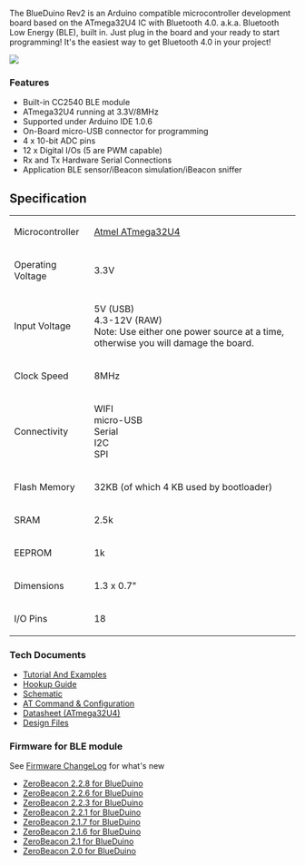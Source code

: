 The BlueDuino Rev2 is an Arduino compatible microcontroller development
board based on the ATmega32U4 IC with Bluetooth 4.0. a.k.a. Bluetooth
Low Energy (BLE), built in. Just plug in the board and your ready to
start programming\! It's the easiest way to get Bluetooth 4.0 in your
project\!

<img src="http://7fvk57.com1.z0.glb.clouddn.com/blueduino_2.jpg-640.jpg">

### Features

  - Built-in CC2540 BLE module
  - ATmega32U4 running at 3.3V/8MHz
  - Supported under Arduino IDE 1.0.6
  - On-Board micro-USB connector for programming
  - 4 x 10-bit ADC pins
  - 12 x Digital I/Os (5 are PWM capable)
  - Rx and Tx Hardware Serial Connections
  - Application BLE sensor/iBeacon simulation/iBeacon sniffer

## Specification

<table>
<tbody>
<tr class="odd">
<td><p>Microcontroller</p></td>
<td><p><a href="http://www.atmel.com/devices/atmega32u4.aspx">Atmel ATmega32U4</a></p></td>
</tr>
<tr class="even">
<td><p>Operating Voltage</p></td>
<td><p>3.3V</p></td>
</tr>
<tr class="odd">
<td><p>Input Voltage</p></td>
<td><p>5V (USB)<br />
4.3-12V (RAW)<br />
Note: Use either one power source at a time, otherwise you will damage the board.</p></td>
</tr>
<tr class="even">
<td><p>Clock Speed</p></td>
<td><p>8MHz</p></td>
</tr>
<tr class="odd">
<td><p>Connectivity</p></td>
<td><p>WIFI<br />
micro-USB<br />
Serial<br />
I2C<br />
SPI</p></td>
</tr>
<tr class="even">
<td><p>Flash Memory</p></td>
<td><p>32KB (of which 4 KB used by bootloader)</p></td>
</tr>
<tr class="odd">
<td><p>SRAM</p></td>
<td><p>2.5k</p></td>
</tr>
<tr class="even">
<td><p>EEPROM</p></td>
<td><p>1k</p></td>
</tr>
<tr class="odd">
<td><p>Dimensions</p></td>
<td><p>1.3 x 0.7&quot;</p></td>
</tr>
<tr class="even">
<td><p>I/O Pins</p></td>
<td><p>18</p></td>
</tr>
<tr class="odd">
</tr>
</tbody>
</table>

### Tech Documents

- [Tutorial And Examples](BlueDuino_Rev2_Tutorial.md)
- [Hookup Guide](BlueDuino_Rev2_Hookup_Guide.md)
- [Schematic](https://github.com/AprilBrother/BlueDuino/raw/master/docs/schematic/blueduino-r2.pdf)
- [AT Command & Configuration](ZeroBeacon.md)
- [Datasheet (ATmega32U4)](http://dlnmh9ip6v2uc.cloudfront.net/datasheets/Dev/Arduino/Boards/ATMega32U4.pdf)
- [Design Files](https://github.com/AprilBrother/BlueDuino)

### Firmware for BLE module

See [Firmware ChangeLog](ZeroBeacon.md#ChangeLog) for what's new

- [ZeroBeacon 2.2.8 for BlueDuino](https://dn-abcdn1.qbox.me/zerobeacon-ebl-2.2.8.bin)
- [ZeroBeacon 2.2.6 for BlueDuino](https://dn-abcdn1.qbox.me/zerobeacon-ebl-2.2.6.bin)
- [ZeroBeacon 2.2.3 for BlueDuino](https://dn-abcdn1.qbox.me/zerobeacon-ebl-2.2.3.bin)
- [ZeroBeacon 2.2.1 for BlueDuino](http://7fvk57.com1.z0.glb.clouddn.com/zerobeacon-ebl-2.2.1.bin)
- [ZeroBeacon 2.1.7 for BlueDuino](http://7fvk57.com1.z0.glb.clouddn.com/zerobeacon-ebl-2.1.7.bin)
- [ZeroBeacon 2.1.6 for BlueDuino](http://7fvk57.com1.z0.glb.clouddn.com/zerobeacon-ebl-2.1.6.bin)
- [ZeroBeacon 2.1 for BlueDuino](http://abcdn1.qiniudn.com/zerobeacon-ebl-2.1.bin?attname=)
- [ZeroBeacon 2.0 for BlueDuino](http://abcdn1.qiniudn.com/zerobeacon-ebl-2.0.bin?attname=)

